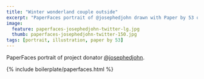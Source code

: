 ```yaml
---
title: "Winter wonderland couple outside"
excerpt: "PaperFaces portrait of @josephedjohn drawn with Paper by 53 on an iPad."
image: 
  feature: paperfaces-josephedjohn-twitter-lg.jpg
  thumb: paperfaces-josephedjohn-twitter-150.jpg
tags: [portrait, illustration, paper by 53]
---
```


PaperFaces portrait of project donator [@josephedjohn](http://twitter.com/josephedjohn).

{% include boilerplate/paperfaces.html %}